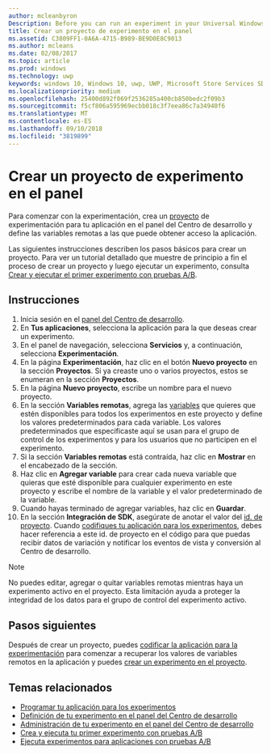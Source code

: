 ```yaml
---
author: mcleanbyron
Description: Before you can run an experiment in your Universal Windows Platform (UWP) app with A/B testing, you must create a project and define your remote variables in the Dev Center dashboard.
title: Crear un proyecto de experimento en el panel
ms.assetid: C3809FF1-0A6A-4715-B989-BE9D0E8C9013
ms.author: mcleans
ms.date: 02/08/2017
ms.topic: article
ms.prod: windows
ms.technology: uwp
keywords: windows 10, Windows 10, uwp, UWP, Microsoft Store Services SDK, Microsoft Store Services SDK, A/B tests, pruebas A/B, experiments, experimentos
ms.localizationpriority: medium
ms.openlocfilehash: 25400d892f069f2536285a400cb850bedc2f09b3
ms.sourcegitcommit: f5cf806a595969ecbb018c3f7eea86c7a34940f6
ms.translationtype: MT
ms.contentlocale: es-ES
ms.lasthandoff: 09/10/2018
ms.locfileid: "3819899"
---
```

# <a name="create-an-experiment-project-in-the-dashboard"></a>Crear un proyecto de experimento en el panel

Para comenzar con la experimentación, crea un [proyecto](run-app-experiments-with-a-b-testing.md#terms) de experimentación para tu aplicación en el panel del Centro de desarrollo y define las variables remotas a las que puede obtener acceso la aplicación.

Las siguientes instrucciones describen los pasos básicos para crear un proyecto. Para ver un tutorial detallado que muestre de principio a fin el proceso de crear un proyecto y luego ejecutar un experimento, consulta [Crear y ejecutar el primer experimento con pruebas A/B](create-and-run-your-first-experiment-with-a-b-testing.md).

## <a name="instructions"></a>Instrucciones

1. Inicia sesión en el [panel del Centro de desarrollo](https://dev.windows.com/overview).
2. En **Tus aplicaciones**, selecciona la aplicación para la que deseas crear un experimento.
3. En el panel de navegación, selecciona **Servicios** y, a continuación, selecciona **Experimentación**.
4. En la página **Experimentación**, haz clic en el botón **Nuevo proyecto** en la sección **Proyectos**. Si ya creaste uno o varios proyectos, estos se enumeran en la sección **Proyectos**.
5. En la página **Nuevo proyecto**, escribe un nombre para el nuevo proyecto.
6. En la sección **Variables remotas**, agrega las [variables](run-app-experiments-with-a-b-testing.md#terms) que quieres que estén disponibles para todos los experimentos en este proyecto y define los valores predeterminados para cada variable. Los valores predeterminados que especificaste aquí se usan para el grupo de control de los experimentos y para los usuarios que no participen en el experimento.
  1. Si la sección **Variables remotas** está contraída, haz clic en **Mostrar** en el encabezado de la sección.
  2. Haz clic en **Agregar variable** para crear cada nueva variable que quieras que esté disponible para cualquier experimento en este proyecto y escribe el nombre de la variable y el valor predeterminado de la variable.
  3. Cuando hayas terminado de agregar variables, haz clic en **Guardar**.
3. En la sección **Integración de SDK**, asegúrate de anotar el valor del [id. de proyecto](run-app-experiments-with-a-b-testing.md#terms). Cuando [codifiques tu aplicación para los experimentos](code-your-experiment-in-your-app.md), debes hacer referencia a este id. de proyecto en el código para que puedas recibir datos de variación y notificar los eventos de vista y conversión al Centro de desarrollo.

> [!NOTE]
> No puedes editar, agregar o quitar variables remotas mientras haya un experimento activo en el proyecto. Esta limitación ayuda a proteger la integridad de los datos para el grupo de control del experimento activo.


## <a name="next-steps"></a>Pasos siguientes

Después de crear un proyecto, puedes [codificar la aplicación para la experimentación](code-your-experiment-in-your-app.md) para comenzar a recuperar los valores de variables remotos en la aplicación y puedes [crear un experimento en el proyecto](define-your-experiment-in-the-dev-center-dashboard.md).

## <a name="related-topics"></a>Temas relacionados

* [Programar tu aplicación para los experimentos](code-your-experiment-in-your-app.md)
* [Definición de tu experimento en el panel del Centro de desarrollo](define-your-experiment-in-the-dev-center-dashboard.md)
* [Administración de tu experimento en el panel del Centro de desarrollo](manage-your-experiment.md)
* [Crea y ejecuta tu primer experimento con pruebas A/B](create-and-run-your-first-experiment-with-a-b-testing.md)
* [Ejecuta experimentos para aplicaciones con pruebas A/B](run-app-experiments-with-a-b-testing.md)

